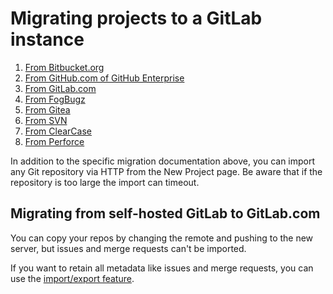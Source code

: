 # Migrating projects to a GitLab instance

1. [From Bitbucket.org](bitbucket.md)
1. [From GitHub.com of GitHub Enterprise](github.md)
1. [From GitLab.com](gitlab_com.md)
1. [From FogBugz](fogbugz.md)
1. [From Gitea](gitea.md)
1. [From SVN](svn.md)
1. [From ClearCase](clearcase.md)
1. [From Perforce](perforce.md)

In addition to the specific migration documentation above, you can import any
Git repository via HTTP from the New Project page. Be aware that if the
repository is too large the import can timeout.

## Migrating from self-hosted GitLab to GitLab.com

You can copy your repos by changing the remote and pushing to the new server,
but issues and merge requests can't be imported.

If you want to retain all metadata like issues and merge requests, you can use
the [import/export feature](../settings/import_export.md).
